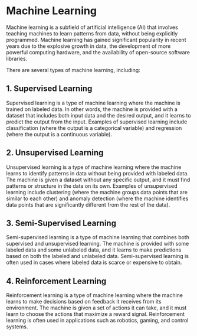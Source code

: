 # Machine Learning

Machine learning is a subfield of artificial intelligence (AI) that involves teaching machines to learn patterns from data, without being explicitly programmed. Machine learning has gained significant popularity in recent years due to the explosive growth in data, the development of more powerful computing hardware, and the availability of open-source software libraries.

There are several types of machine learning, including:

## 1. Supervised Learning

Supervised learning is a type of machine learning where the machine is trained on labeled data. In other words, the machine is provided with a dataset that includes both input data and the desired output, and it learns to predict the output from the input. Examples of supervised learning include classification (where the output is a categorical variable) and regression (where the output is a continuous variable).

## 2. Unsupervised Learning

Unsupervised learning is a type of machine learning where the machine learns to identify patterns in data without being provided with labeled data. The machine is given a dataset without any specific output, and it must find patterns or structure in the data on its own. Examples of unsupervised learning include clustering (where the machine groups data points that are similar to each other) and anomaly detection (where the machine identifies data points that are significantly different from the rest of the data).

## 3. Semi-Supervised Learning

Semi-supervised learning is a type of machine learning that combines both supervised and unsupervised learning. The machine is provided with some labeled data and some unlabeled data, and it learns to make predictions based on both the labeled and unlabeled data. Semi-supervised learning is often used in cases where labeled data is scarce or expensive to obtain.

## 4. Reinforcement Learning

Reinforcement learning is a type of machine learning where the machine learns to make decisions based on feedback it receives from its environment. The machine is given a set of actions it can take, and it must learn to choose the actions that maximize a reward signal. Reinforcement learning is often used in applications such as robotics, gaming, and control systems.


